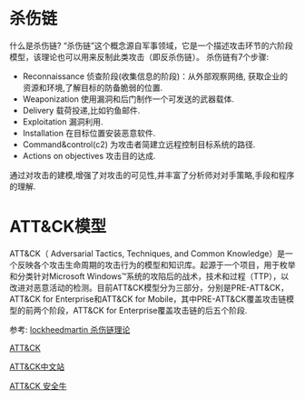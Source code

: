 # 杀伤链

什么是杀伤链?
“杀伤链”这个概念源自军事领域，它是一个描述攻击环节的六阶段模型，该理论也可以用来反制此类攻击（即反杀伤链）。
杀伤链有7个步骤:
- Reconnaissance
侦查阶段(收集信息的阶段)：从外部观察网络, 获取企业的资源和环境,了解目标的防备脆弱的位置.
- Weaponization
使用漏洞和后门制作一个可发送的武器载体.
- Delivery
载荷投递,比如钓鱼邮件.
- Exploitation
漏洞利用.
- Installation
在目标位置安装恶意软件.
- Command&control(c2)
为攻击者简建立远程控制目标系统的路径.
- Actions on objectives
攻击目的达成.

通过对攻击的建模,增强了对攻击的可见性,并丰富了分析师对对手策略,手段和程序的理解.


# ATT&CK模型

ATT&CK（ Adversarial Tactics, Techniques, and Common Knowledge）是一个反映各个攻击生命周期的攻击行为的模型和知识库。起源于一个项目，用于枚举和分类针对Microsoft Windows™系统的攻陷后的战术，技术和过程（TTP），以改进对恶意活动的检测。目前ATT&CK模型分为三部分，分别是PRE-ATT&CK，ATT&CK for Enterprise和ATT&CK for Mobile，其中PRE-ATT&CK覆盖攻击链模型的前两个阶段，ATT&CK for Enterprise覆盖攻击链的后五个阶段.

参考:
[lockheedmartin 杀伤链理论](https://www.lockheedmartin.com/en-us/capabilities/cyber/cyber-kill-chain.html)

[ATT&CK](https://attack.mitre.org/)

[ATT&CK中文站](https://huntingday.github.io/)

[ATT&CK 安全牛](https://www.aqniu.com/vendor/44748.html)